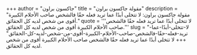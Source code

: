 +++
author = "جاكسون براون"
title = "مقولة جاكسون براون"
description = "مقولة جاكسون براون: لا تتخلى أبدًا عما تريد فعله حقًا فالشخص صاحب الأحلام الكبيرة أقوى من شخص لديه كل الحقائق."
quote = '''لا تتخلى أبدًا عما تريد فعله حقًا فالشخص صاحب الأحلام الكبيرة أقوى من شخص لديه كل الحقائق.'''
slug = "لا-تتخلى-أبدًا-عما-تريد-فعله-حقًا-فالشخص-صاحب-الأحلام-الكبيرة-أقوى-من-شخص-لديه-كل-الحقائق"
+++
لا تتخلى أبدًا عما تريد فعله حقًا فالشخص صاحب الأحلام الكبيرة أقوى من شخص لديه كل الحقائق.
